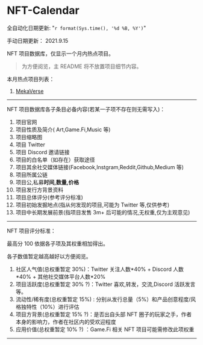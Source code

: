 # NFT-Calendar

全自动化日期更新: "`r format(Sys.time(), '%d %B, %Y')`"

手动日期更新： 2021.9.15

NFT 项目数据库，仅显示一个月内热点项目。

> 为方便阅览，主 README 将不放置项目细节内容。

本月热点项目列表：

1. [MekaVerse](MekaVerse.md)

---

NFT 项目数据库各子条目必备内容(若某一子项不存在则无需写入)：

1. 项目官网
2. 项目性质及简介( Art,Game.Fi,Music 等)
3. 项目缩略图
4. 项目 Twitter
5. 项目 Discord 邀请链接
6. 项目的白名单（如存在）获取途径
7. 项目其余社交媒体链接(Facebook,Instgram,Reddit,Github,Medium 等)
8. 项目所属公链
9. 项目公,私募**时间,数量,价格**
10. 项目发行方背景资料
11. 项目总体评分(参考评分标准)
12. 项目初始发掘地点(指从何发现的项目,可能为 Twitter 等,仅供参考)
13. 项目中长期发展前景(指项目发售 3m+ 后可能的情况,无权重,仅为主观意见)

---

NFT 项目评分标准：

最高分 100 依据各子项及其权重相加得出。

各子数值暂定越高越好以方便阅览。

1. 社区人气值(总权重暂定 30%)：Twitter 关注人数\*40% + Discord 人数\*40% + 其他社交媒体平台人数\*20%
2. 项目活跃度(总权重暂定 30% ?)：Twitter 喜欢,转发，交流,Discord 活跃发言等。
3. 流动性/稀有度(总权重暂定 15%) : 分别从发行总量（5%）和产品创意程度/风格独特性（10%）进行评估
4. 项目方背景(总权重暂定 15% ?)：是否出自头部 NFT 圈子的玩家之手，作者本身的影响力，作者在社区内的受欢迎程度
5. 应用价值(总权重暂定 10% ?) ：Game.Fi 相关 NFT 项目可能需修改此项权重

---
